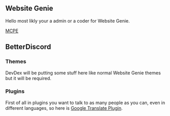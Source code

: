 ## Website Genie

Hello most likly your a admin or a coder for Website Genie.

[MCPE](https://github.com/DJ-JR30/Website-Genie/blob/gh-pages/pages/index.md)

## BetterDiscord

### Themes

DevDex will be putting some stuff here like normal Website Genie themes but it will be required.

### Plugins

First of all in plugins you want to talk to as many people as you can, even in different languages, so here is [Google Translate Plugin](https://drive.google.com/file/d/1GTA14K8s6UdoFh50-d3si3-jArbfVdyh/view?usp=drivesdk).

